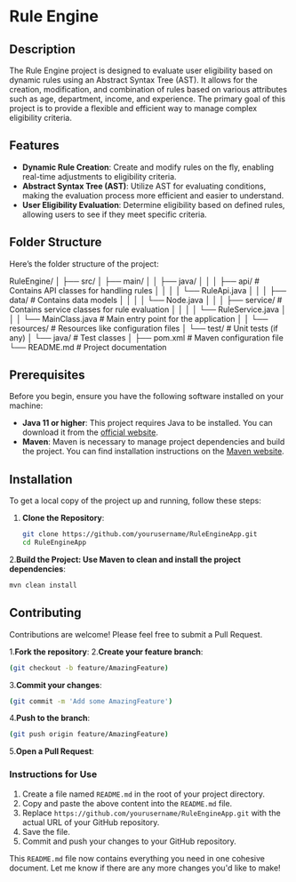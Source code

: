 # Rule Engine

## Description

The Rule Engine project is designed to evaluate user eligibility based on dynamic rules using an Abstract Syntax Tree (AST). It allows for the creation, modification, and combination of rules based on various attributes such as age, department, income, and experience. The primary goal of this project is to provide a flexible and efficient way to manage complex eligibility criteria.

## Features

- **Dynamic Rule Creation**: Create and modify rules on the fly, enabling real-time adjustments to eligibility criteria.
- **Abstract Syntax Tree (AST)**: Utilize AST for evaluating conditions, making the evaluation process more efficient and easier to understand.
- **User Eligibility Evaluation**: Determine eligibility based on defined rules, allowing users to see if they meet specific criteria.

## Folder Structure

Here’s the folder structure of the project:

RuleEngine/
│
├── src/
│   ├── main/
│   │   ├── java/
│   │   │   ├── api/                # Contains API classes for handling rules
│   │   │   │   └── RuleApi.java
│   │   │   ├── data/               # Contains data models
│   │   │   │   └── Node.java
│   │   │   ├── service/            # Contains service classes for rule evaluation
│   │   │   │   └── RuleService.java
│   │   │   └── MainClass.java       # Main entry point for the application
│   │   └── resources/              # Resources like configuration files
│   └── test/                       # Unit tests (if any)
│       └── java/                   # Test classes
│
├── pom.xml                          # Maven configuration file
└── README.md                        # Project documentation


## Prerequisites

Before you begin, ensure you have the following software installed on your machine:

- **Java 11 or higher**: This project requires Java to be installed. You can download it from the [official website](https://www.oracle.com/java/technologies/javase-jdk11-downloads.html).
- **Maven**: Maven is necessary to manage project dependencies and build the project. You can find installation instructions on the [Maven website](https://maven.apache.org/install.html).

## Installation

To get a local copy of the project up and running, follow these steps:

1. **Clone the Repository**:
   ```bash
   git clone https://github.com/yourusername/RuleEngineApp.git
   cd RuleEngineApp
   ```
2.**Build the Project: Use Maven to clean and install the project dependencies**:
  ```bash
  mvn clean install
  ```

## Contributing

Contributions are welcome! Please feel free to submit a Pull Request.

1.**Fork the repository**:
2.**Create your feature branch**:
  ```bash
  (git checkout -b feature/AmazingFeature)
  ```
3.**Commit your changes**:
  ```bash
  (git commit -m 'Add some AmazingFeature')
  ```
4.**Push to the branch**:
  ```bash
  (git push origin feature/AmazingFeature)
  ```
5.**Open a Pull Request**:

### Instructions for Use
1. Create a file named `README.md` in the root of your project directory.
2. Copy and paste the above content into the `README.md` file.
3. Replace `https://github.com/yourusername/RuleEngineApp.git` with the actual URL of your GitHub repository.
4. Save the file.
5. Commit and push your changes to your GitHub repository.

This `README.md` file now contains everything you need in one cohesive document. Let me know if there are any more changes you'd like to make!

